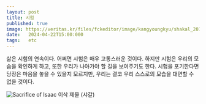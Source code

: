 ```yaml
---
layout: post
title: 시험
published: true
image: https://veritas.kr/files/fckeditor/image/kangyoungkyu/shakal_2013.jpg?w=600
date:   2024-04-22T15:00:000
tags:   etc
---
```


삶은 시험의 연속이다. 어쩌면 시험은 매우 고통스러운 것이다. 하지만 시험은 우리의 모습을 확인하게 하고, 또한 우리가 나아가야 할 길을 보여주기도 한다. 시험을 포기한다면 당장은 마음을 놓을 수 있을지 모르지만, 우리는 결코 우리 스스로의 모습을 대면할 수 없을 것이다.
 
![Sacrifice of Isaac](https://veritas.kr/files/fckeditor/image/kangyoungkyu/shakal_2013.jpg?w=600)
이삭 제물 (샤갈)
